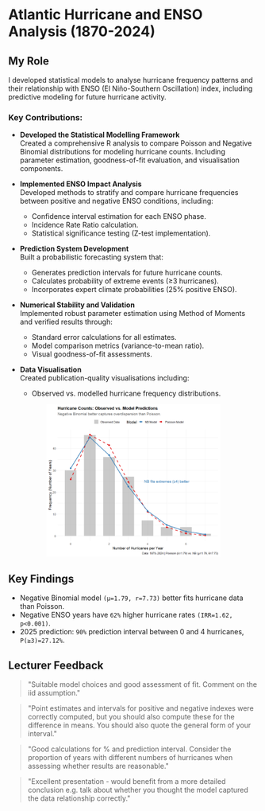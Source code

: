 Atlantic Hurricane and ENSO Analysis (1870-2024)
================================================

My Role
-------

I developed statistical models to analyse hurricane frequency patterns and their relationship with ENSO (El Niño-Southern Oscillation) index, including predictive modeling for future hurricane activity.

### Key Contributions:

- **Developed the Statistical Modelling Framework**<br>
Created a comprehensive R analysis to compare Poisson and Negative Binomial distributions for modeling hurricane counts. Including parameter estimation, goodness-of-fit evaluation, and visualisation components.

- **Implemented ENSO Impact Analysis**<br>
Developed methods to stratify and compare hurricane frequencies between positive and negative ENSO conditions, including:
  - Confidence interval estimation for each ENSO phase.
  - Incidence Rate Ratio calculation.
  - Statistical significance testing (Z-test implementation).

- **Prediction System Development**<br>
Built a probabilistic forecasting system that:
  - Generates prediction intervals for future hurricane counts.
  - Calculates probability of extreme events (≥3 hurricanes).
  - Incorporates expert climate probabilities (25% positive ENSO).

- **Numerical Stability and Validation**<br>
Implemented robust parameter estimation using Method of Moments and verified results through:
  - Standard error calculations for all estimates.
  - Model comparison metrics (variance-to-mean ratio).
  - Visual goodness-of-fit assessments.

- **Data Visualisation**<br>
Created publication-quality visualisations including:
  - Observed vs. modelled hurricane frequency distributions.

<p align="center">
    <img src="./figures/Hurricane Counts - Observed vs Model Predictions.png" width=350px>
</p>

Key Findings
------------
- Negative Binomial model `(μ=1.79, r=7.73)` better fits hurricane data than Poisson.
- Negative ENSO years have `62%` higher hurricane rates `(IRR=1.62, p<0.001)`.
- 2025 prediction: `90%` prediction interval between 0 and 4 hurricanes, `P(≥3)=27.12%`.

Lecturer Feedback
-----------------

> "Suitable model choices and good assessment of fit. Comment on the iid assumption."

> "Point estimates and intervals for positive and negative indexes were correctly computed, but you should also compute these for the difference in means. You should also quote the general form of your interval."

> "Good calculations for % and prediction interval. Consider the proportion of years with different numbers of hurricanes when assessing whether results are reasonable."

> "Excellent presentation - would benefit from a more detailed conclusion e.g. talk about whether you thought the model captured the data relationship correctly."
